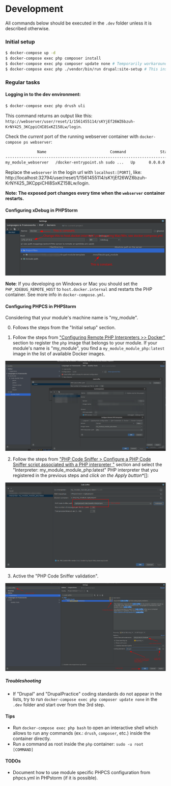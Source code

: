 # Development

All commands below should be executed in the `.dev` folder unless it is described otherwise.

### Initial setup

```sh
$ docker-compose up -d
$ docker-compose exec php composer install
$ docker-compose exec php composer update none # Temporarily workaround to ensure Drupal/DrupalPractice coding-standards get registered.
$ docker-compose exec php ./vendor/bin/run drupal:site-setup # This installs a (disposable) new site with the _minimum_ install profile and enables the module.
```
### Regular tasks

#### Logging in to the dev environment:

```sh
$ docker-compose exec php drush uli
```

This command returns an output like this: `http://webserver/user/reset/1/1561455114/sKYjEf26WZ6bzuh-KrNY425_3KCppiCHI8SxKZ158Lw/login`.

Check the _current_ port of the running webserver container with `docker-compose ps webserver`:

```sh
              Name                            Command               State           Ports        
-------------------------------------------------------------------------------------------------
my_module_webserver   /docker-entrypoint.sh sudo ...   Up      0.0.0.0:32794->80/tcp
```

Replace the `webserver` in the login url with `localhost:[PORT]`, like: http://localhost:32794/user/reset/1/1561455114/sKYjEf26WZ6bzuh-KrNY425_3KCppiCHI8SxKZ158Lw/login.

**Note: The exposed port changes every time when the `webserver` container restarts.**

#### Configuring xDebug in PHPStorm

![Configuring xDebug in PHPStorm](images/xdebug_configuration.png)

**Note**: If you developing on Windows or Mac you should set the `PHP_XDEBUG_REMOTE_HOST` to `host.docker.internal` and
restarts the PHP container. See more info in `docker-compose.yml`.

#### Configuring PHPCS in PHPStorm

Considering that your module's machine name is "my_module".

0. Follows the steps from the "Initial setup" section.

1. Follow the steps from ["Configuring Remote PHP Interpreters >> Docker"](https://www.jetbrains.com/help/phpstorm/configuring-remote-interpreters.html) section to register the `php` image that belongs to your module.
If your module's name is "my_module", you find a `my_module_module_php:latest` image in the list of available Docker images.

![Registering module specific PHP interpreter](images/phpcs_php_interpreter_registration.png)

2. Follow the steps from ["PHP Code Sniffer > Configure a PHP Code Sniffer script associated with a PHP interpreter "](https://www.jetbrains.com/help/phpstorm/using-php-code-sniffer.html) section and select the "Interpreter: my_module_module_php:latest" PHP interpreter that you registered in the previous steps and *click on the Apply button**[]: 

![Code sniffer registration](images/phpcs_code_sniffer_registration.png)

3. Active the "PHP Code Sniffer validation".

![Activating PHPCS code inspection](images/phpcs_inspection_configuration.png)

##### Troubleshooting

* If "Drupal" and "DrupalPractice" coding standards do not appear in the lists, try to run `docker-compose exec php composer update none` in the `.dev` folder and start over from the 3rd step.

#### Tips

* Run `docker-compose exec php bash` to open an interactive shell which allows to run any commands (ex.: `drush`, `composer`, etc.) inside the container directly.
* Run a command as root inside the `php` container: `sudo -u root [COMMAND]`


#### TODOs

* Document how to use module specific PHPCS configuration from phpcs.yml in PHPstorm (if it is possible).
